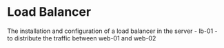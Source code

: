 # Load Balancer
The installation and configuration of a load balancer in the server - lb-01 - to distribute the traffic between web-01 and web-02
